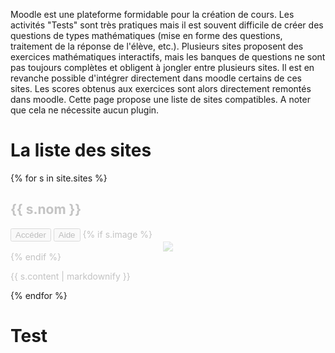 ---
---

Moodle est une plateforme formidable pour la création de cours.
Les activités "Tests" sont très pratiques mais il est souvent difficile de créer des questions de types mathématiques (mise en forme des questions, traitement de la réponse de l'élève, etc.).
Plusieurs sites proposent des exercices mathématiques interactifs, mais les banques de questions ne sont pas toujours complètes et obligent à jongler entre plusieurs sites. Il est en revanche possible d'intégrer directement dans moodle certains de ces sites. Les scores obtenus aux exercices sont alors directement remontés dans moodle. Cette page propose une liste de sites compatibles. A noter que cela ne nécessite aucun plugin.

# La liste des sites

{% for s in site.sites %}
<div {% if s.wip %} style="opacity:0.25;" {% endif %}>
  <h2 id="site-{{ s.slug }}">{{ s.nom }}</h2>
  <a href="{{ s.lien }}"><button>Accéder</button></a> <a href="{{ s.aide }}"><button>Aide</button></a>
  {% if s.image %}<center><a href="./sites/images/{{s.slug}}.png"><img src="./sites/images/{{s.slug}}.png" style="max-height:300px;max-width:500px;" /></a></center>{% endif %}
  <p>{{ s.content | markdownify }}</p>
</div>
{% endfor %}

# Test

<script src="./neo4jd3/d3.min.js"></script>
<script src="./neo4jd3/neo4jd3.js"></script>
<link href="./neo4jd3/neo4jd3.min.css" rel="stylesheet" />
<div id="map">
</div>
<script>
  new Neo4jd3('#map', {
  images: {
    "Moodle": "./sites/icons/moodle.png",
    {% for s in site.sites %}
      "{{ s.slug }}": "./sites/icons/{{ s.slug }}.png",
    {% endfor %}
  },
  neo4jData: {
    "results": [
      {
        "columns": ["user", "entity"],
        "data": [
          {
            "graph": {
              "nodes": [
                {
                  "id": "Moodle",
                  "labels": ["Moodle"],
                  "properties": { }
                },
                {% for s in site.sites %}
                  {% unless s.wip %}
                  {
                    "id": "{{ s.slug }}",
                    "labels": ["{{ s.slug }}"],
                    "properties": { }
                  },
                  {% endunless %}
                {% endfor %}
              ],
              "relationships": [
                {% for s in site.sites %}
                  {% unless s.wip %}
                    {
                      "id": "link-{{ s.slug }}",
                      // "type": "DEVELOPES",
                      "startNode": "{{ s.slug }}",
                      "endNode": "Moodle",
                      "properties": { }
                    },
                  {% endunless %}
                {% endfor %}
                /*{
                  "id": "7",
                  "type": "DEVELOPES",
                  "startNode": "1",
                  "endNode": "8",
                  "properties": {
                    "from": 1470002400000
                  }
                }*/
              ]
            }
          }
        ]
      }
    ],
    "errors": []
  },
  onNodeDoubleClick: function(node) {
    location.hash = '#site-' + node.id;
  },
});
</script>